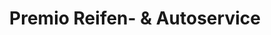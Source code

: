 ---
title: "Premio Reifen- & Autoservice"
url: /ahrensburg/premio-reifen-und-autoservice/
shop: Reifen
---
